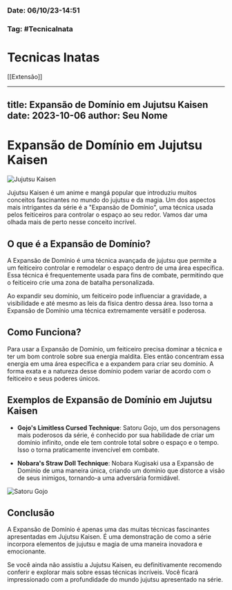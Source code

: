 ### Date: 06/10/23-14:51

### Tag: #TecnicaInata

# Tecnicas Inatas

[[Extensão]]

---
title: Expansão de Domínio em Jujutsu Kaisen
date: 2023-10-06
author: Seu Nome
---

# Expansão de Domínio em Jujutsu Kaisen

![Jujutsu Kaisen](jujutsu-kaisen.jpg)

Jujutsu Kaisen é um anime e mangá popular que introduziu muitos conceitos fascinantes no mundo do jujutsu e da magia. Um dos aspectos mais intrigantes da série é a "Expansão de Domínio", uma técnica usada pelos feiticeiros para controlar o espaço ao seu redor. Vamos dar uma olhada mais de perto nesse conceito incrível.

## O que é a Expansão de Domínio?

A Expansão de Domínio é uma técnica avançada de jujutsu que permite a um feiticeiro controlar e remodelar o espaço dentro de uma área específica. Essa técnica é frequentemente usada para fins de combate, permitindo que o feiticeiro crie uma zona de batalha personalizada.

Ao expandir seu domínio, um feiticeiro pode influenciar a gravidade, a visibilidade e até mesmo as leis da física dentro dessa área. Isso torna a Expansão de Domínio uma técnica extremamente versátil e poderosa.

## Como Funciona?

Para usar a Expansão de Domínio, um feiticeiro precisa dominar a técnica e ter um bom controle sobre sua energia maldita. Eles então concentram essa energia em uma área específica e a expandem para criar seu domínio. A forma exata e a natureza desse domínio podem variar de acordo com o feiticeiro e seus poderes únicos.

## Exemplos de Expansão de Domínio em Jujutsu Kaisen

- **Gojo's Limitless Cursed Technique**: Satoru Gojo, um dos personagens mais poderosos da série, é conhecido por sua habilidade de criar um domínio infinito, onde ele tem controle total sobre o espaço e o tempo. Isso o torna praticamente invencível em combate.

- **Nobara's Straw Doll Technique**: Nobara Kugisaki usa a Expansão de Domínio de uma maneira única, criando um domínio que distorce a visão de seus inimigos, tornando-a uma adversária formidável.

![Satoru Gojo](gojo.jpg)

## Conclusão

A Expansão de Domínio é apenas uma das muitas técnicas fascinantes apresentadas em Jujutsu Kaisen. É uma demonstração de como a série incorpora elementos de jujutsu e magia de uma maneira inovadora e emocionante.

Se você ainda não assistiu a Jujutsu Kaisen, eu definitivamente recomendo conferir e explorar mais sobre essas técnicas incríveis. Você ficará impressionado com a profundidade do mundo jujutsu apresentado na série.

<link rel="stylesheet" type="text/css" href="../../templates/obsidianite.css">
